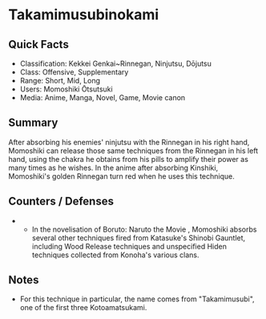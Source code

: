 # Takamimusubinokami

## Quick Facts
- Classification: Kekkei Genkai~Rinnegan, Ninjutsu, Dōjutsu
- Class: Offensive, Supplementary
- Range: Short, Mid, Long
- Users: Momoshiki Ōtsutsuki
- Media: Anime, Manga, Novel, Game, Movie canon

## Summary
After absorbing his enemies' ninjutsu with the Rinnegan in his right hand, Momoshiki can release those same techniques from the Rinnegan in his left hand, using the chakra he obtains from his pills to amplify their power as many times as he wishes. In the anime after absorbing Kinshiki, Momoshiki's golden Rinnegan turn red when he uses this technique.

## Counters / Defenses
- * In the novelisation of Boruto: Naruto the Movie , Momoshiki absorbs several other techniques fired from Katasuke's Shinobi Gauntlet, including Wood Release techniques and unspecified Hiden techniques collected from Konoha's various clans.

## Notes
- For this technique in particular, the name comes from "Takamimusubi", one of the first three Kotoamatsukami.
